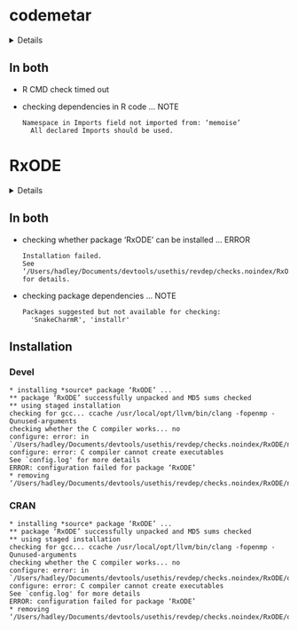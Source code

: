 # codemetar

<details>

* Version: 0.1.8
* Source code: https://github.com/cran/codemetar
* URL: https://github.com/ropensci/codemetar, https://ropensci.github.io/codemetar
* BugReports: https://github.com/ropensci/codemetar/issues
* Date/Publication: 2019-04-22 04:20:03 UTC
* Number of recursive dependencies: 80

Run `revdep_details(,"codemetar")` for more info

</details>

## In both

*   R CMD check timed out
    

*   checking dependencies in R code ... NOTE
    ```
    Namespace in Imports field not imported from: ‘memoise’
      All declared Imports should be used.
    ```

# RxODE

<details>

* Version: 0.9.2-0
* Source code: https://github.com/cran/RxODE
* URL: https://nlmixrdevelopment.github.io/RxODE/
* BugReports: https://github.com/nlmixrdevelopment/RxODE/issues
* Date/Publication: 2020-03-13 07:10:14 UTC
* Number of recursive dependencies: 132

Run `revdep_details(,"RxODE")` for more info

</details>

## In both

*   checking whether package ‘RxODE’ can be installed ... ERROR
    ```
    Installation failed.
    See ‘/Users/hadley/Documents/devtools/usethis/revdep/checks.noindex/RxODE/new/RxODE.Rcheck/00install.out’ for details.
    ```

*   checking package dependencies ... NOTE
    ```
    Packages suggested but not available for checking:
      'SnakeCharmR', 'installr'
    ```

## Installation

### Devel

```
* installing *source* package ‘RxODE’ ...
** package ‘RxODE’ successfully unpacked and MD5 sums checked
** using staged installation
checking for gcc... ccache /usr/local/opt/llvm/bin/clang -fopenmp -Qunused-arguments
checking whether the C compiler works... no
configure: error: in `/Users/hadley/Documents/devtools/usethis/revdep/checks.noindex/RxODE/new/RxODE.Rcheck/00_pkg_src/RxODE':
configure: error: C compiler cannot create executables
See `config.log' for more details
ERROR: configuration failed for package ‘RxODE’
* removing ‘/Users/hadley/Documents/devtools/usethis/revdep/checks.noindex/RxODE/new/RxODE.Rcheck/RxODE’

```
### CRAN

```
* installing *source* package ‘RxODE’ ...
** package ‘RxODE’ successfully unpacked and MD5 sums checked
** using staged installation
checking for gcc... ccache /usr/local/opt/llvm/bin/clang -fopenmp -Qunused-arguments
checking whether the C compiler works... no
configure: error: in `/Users/hadley/Documents/devtools/usethis/revdep/checks.noindex/RxODE/old/RxODE.Rcheck/00_pkg_src/RxODE':
configure: error: C compiler cannot create executables
See `config.log' for more details
ERROR: configuration failed for package ‘RxODE’
* removing ‘/Users/hadley/Documents/devtools/usethis/revdep/checks.noindex/RxODE/old/RxODE.Rcheck/RxODE’

```

